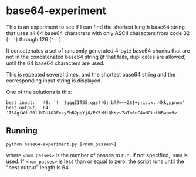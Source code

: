 # base64-experiment

This is an experiment to see if I can find the shortest length base64 string
that uses all 64 base64 characters with only ASCII characters from code 32
(`' '`) through 126 (`'~'`).

It concatenates a set of randomly generated 4-byte base64 chunks that are not
in the concatenated base64 string (if that fails, duplicates are allowed)
until the 64 base64 characters are used.

This is repeated several times, and the shortest base64 string and the
corresponding input string is displayed.

One of the solutions is this:

```
best input:   48: '!  }gggIIT55;qqs!!Gjjb??=~~2$$+;;i::x..4kk,ppnoo'
best output:  64: 'ISAgfWdnZ0lJVDU1O3FxcyEhR2pqYj8/PX5+MiQkKzs7aTo6eC4uNGtrLHBwbm9v'
```

## Running

```
python base64-experiment.py [<num_passes>]
```

where `<num_passes>` is the number of passes to run. If not specified, `1000`
is used. If `<num_passes>` is less than or equal to zero, the script runs
until the "best output" length is 64.
